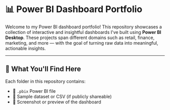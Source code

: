 # 📊 Power BI Dashboard Portfolio

Welcome to my Power BI dashboard portfolio! This repository showcases a collection of interactive and insightful dashboards I've built using **Power BI Desktop**. These projects span different domains such as retail, finance, marketing, and more — with the goal of turning raw data into meaningful, actionable insights.

---

## 🚀 What You'll Find Here

Each folder in this repository contains:
- 📁 `.pbix` Power BI file
- 📄 Sample dataset or CSV (if publicly shareable)
- 📸 Screenshot or preview of the dashboard

